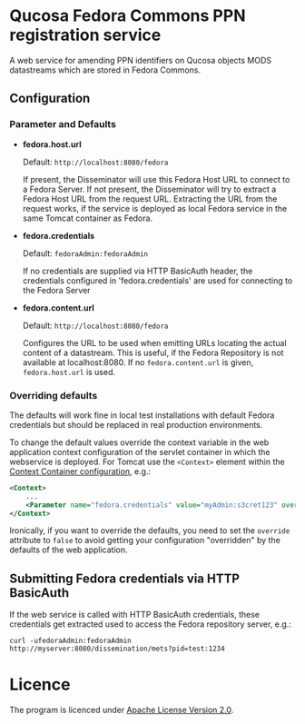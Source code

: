 # Qucosa Fedora Commons PPN registration service

A web service for amending PPN identifiers on Qucosa objects MODS datastreams which are stored in Fedora Commons.

## Configuration

### Parameter and Defaults

- **fedora.host.url**

    Default: `http://localhost:8080/fedora`

    If present, the Disseminator will use this Fedora Host URL to connect to a Fedora Server. If not present,
    the Disseminator will try to extract a Fedora Host URL from the request URL. Extracting the URL from the request
    works, if the service is deployed as local Fedora service in the same Tomcat container as Fedora.

- **fedora.credentials**

    Default: `fedoraAdmin:fedoraAdmin`

    If no credentials are supplied via HTTP BasicAuth header, the credentials configured in 'fedora.credentials' are
    used for connecting to the Fedora Server

- **fedora.content.url**

    Default: `http://localhost:8080/fedora`

    Configures the URL to be used when emitting URLs locating the actual content of a datastream. This is useful, if the
    Fedora Repository is not available at localhost:8080. If no `fedora.content.url` is given, `fedora.host.url` is used.

### Overriding defaults

The defaults will work fine in local test installations with default Fedora credentials but should be replaced in real
production environments.

To change the default values override the context variable in the web application context configuration of the servlet
container in which the webservice is deployed. For Tomcat use the `<Context>` element within the [Context Container
configuration](http://tomcat.apache.org/tomcat-7.0-doc/config/context.html), e.g.:

```xml
<Context>
    ...
    <Parameter name="fedora.credentials" value="myAdmin:s3cret123" override="false"/>
</Context>
```

Ironically, if you want to override the defaults, you need to set the `override` attribute to `false` to avoid getting your configuration "overridden" by the defaults of the web application.

## Submitting Fedora credentials via HTTP BasicAuth

If the web service is called with HTTP BasicAuth credentials, these credentials get extracted used to access the Fedora
repository server, e.g.:

`curl -ufedoraAdmin:fedoraAdmin http://myserver:8080/dissemination/mets?pid=test:1234`

# Licence

The program is licenced under [Apache License Version 2.0](http://www.apache.org/licenses/LICENSE-2.0).

